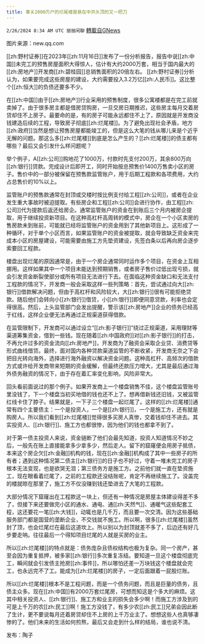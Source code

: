 ```yaml
---
title: 事关2000万户的烂尾楼是悬在中共头顶的又一把刀
---
```

`2/26/2024 8:34 AM UTC 丽丽闲聊` [轉載自GNews](https://gnews.org/articles/2341571)

图片来源：new.qq.com

[[zh:野村证券]]在2023年[[zh:11月16日]]发布了一份分析报告，报告中说[[zh:中国]]未完工的预售房屋面积大得惊人，估计有大约2000万套，相当于国内最大的[[zh:房地产]]开发商[[zh:碧桂园]]总销售面积的20倍左右。 [[zh:野村证券]]分析认为，如果要完成这些房屋的建设，大约需要投入3.2万亿[[zh:人民币]]。这比整个[[zh:恒大]]的负债还要多不少。

在[[zh:中国]]由于[[zh:房地产]]行业采用的预售制度，很多公寓楼都是在完工前就卖掉了。由于很多房主都是借房贷购房，一旦交房日期推迟，这些房主每月交着房贷却住不上房子。最要命的是，有的房子可能永远都住不上了，原因就是开发商没钱建造后续的工程，导致房子彻底[[zh:烂尾楼]]。为了避免出现社会矛盾，地方[[zh:政府]]当然是想让预售房屋都能竣工的，但是这么大笔的钱从哪儿来是个近乎无解的问题。那这么多[[zh:烂尾楼]]到底是怎么产生的？[[zh:烂尾楼]]的债主都有哪些？最后又会引发什么样问题呢？

举个例子，A[[zh:公司]]购地花了1000万，付款时先支付200万，其余800万向[[zh:银行]]贷款。完成设计后即开工，同时开始按总预售价1400万售卖小区的房子。售价中的一部分被保留在预售款监管账户，用于后期工程款和各项费用，大约占总售价的10%以上。

监管账户的预售款通常在封顶或交楼时按比例支付给工程[[zh:公司]]，或者在企业发生重大事故时被迫提取。有些房企和工程[[zh:公司]]会进行协作，由工程[[zh:公司]]代为提款后返还给房企。通常监管账户的资金在到账后三个月内被房企提取，用于继续投资新项目。在这种高杠杆高周转的模式中，房企在一个小区卖房的售房款未到账前，可能就已经将监管账户的资金用到了其他新项目上。这形成了一种循环，对于单个小区而言，如果监管账户的资金被提取，就会导致缺乏资金来完成本小区的房屋建设，可能需要由施工方先垫资建设，先签白条以后再向房企逐步索要回工程款。

楼盘出现烂尾的原因通常是，由于一个房企通常同时运作多个项目，在资金上互相挪用。这样如果其中一个项目未能达到预期销售，或者房子售价过低出现亏损，就会引发资金断裂使部分或所有项目无法进行下去。在面临这种资金缺口和无法支付工程款的情况下，开发商一般会采取这样一些列策略：首先，尝试通过向大[[zh:银行]]借款解决问题，但由于高杠杆和风险较大，大[[zh:银行]]很有可能拒绝贷款。随后他们会转向小[[zh:银行]]借贷，小[[zh:银行]]即便同意贷款，利率也会定得很高。然后，上头监管部门会发出提醒，警示该[[zh:房地产]]企业的债务已经高于红线，这样企业便无法再通过正规渠道获得借款。

在监管限制下，开发商可以通过设立“[[zh:影子银行]]”绕过正规渠道，采用理财等渠道筹集资金，借到一些钱。现在随着[[zh:中国政府]]对[[zh:影子银行]]的打击，不再允许过多的资金流向[[zh:房地产]]，开发商为了融资会采取企业贷、消费贷等形式曲线借贷。最终，面对国内各种贷款渠道监管的不断收紧，开发商无奈之下会把目光转向海外，选择进行海外融资以解决资金问题。这种高杠杆、高频次的借款方式或许给开发商带来短期的资金缓解，但最终还款压力增大，尤其是最后通过海外债务融资的情况下，由于存在着汇率变化影响，风险非常大。

回头看前面说过的那个例子。如果开发商上一个楼盘销售不佳，这个楼盘监管账号里没钱了，下一个楼盘当初买地借的钱也还不上了。想再借新钱还旧钱，又被监管红线卡住了脖子。结果就是，一下子三个楼盘一起烂尾了。这样的[[zh:烂尾楼]]通常有四个主要债主：一个是投资人，一个是[[zh:银行]]，一个是施工方，还有就是购房人。所以我们看到[[zh:烂尾楼]]觉得很多买房人真惨，交着钱却住不进去。其实投资人、[[zh:银行]]、施工方也都很惨，因为他们的钱也都拿不到了。

对于第一债主投资人来说，资金链断了他们会最先知道，投资人知道情况不妙之后，一般先在账上直接能拿多少拿多少，然后走人。留下的窟窿便会用房子抵债，本来这个房企欠[[zh:金融]]机构的钱，现在[[zh:金融]]机构成了其中一些房子的所有者；遇到这种情况第二债主[[zh:银行]]的日子也不好过，守着一堆未完工的房子根本无法变现，也是欲哭无泪；第三债务方是施工方。之前他们就一直在垫资施工，现在眼看着烂尾了，之前的工程款还没结账呢，肯定不再继续施工了。没盖完的楼就晾在那里了，施工方不仅没赚到钱还垫进去了大笔的工程款。

大部分情况下窟窿出在工程款这一块上，但还有一种情况是房屋主体建设得差不多了，但接下来还要做完小区的通水、通电、通[[zh:天然气]]、通暖气这些配套工程，这还要花一笔[[zh:大钱]]，动辄也是几千万，而且要一次交清。因为这些基础服务部门都是国营的垄断企业，不交钱就不施工。所以啊，很多[[zh:烂尾楼]]虽然封了顶，也会烂尾烂在最后这道坎上。所以别以为封顶就差不多了，后边还有好几步要走呐。往往最后一个得知项目烂尾的人就是买房的业主。

所以[[zh:烂尾楼]]的特点就是：债务庞杂且债权结构也极为复杂。同一个房产，甚至会因为重复抵押，被多家[[zh:银行]]多次重复冻结。要知道一旦这个楼盘彻底完工，瞬间就会引发债主抢房[[zh:事件]]，所以哪怕还差一万块钱这个楼盘就会完工，也永远完不了工。能成为[[zh:烂尾楼]]的房子，一定后面跟着一屁股烂账。

所以[[zh:烂尾楼]]根本不是工程问题，而是一个债务问题，而且是巨量的债务，且债主众多。现在[[zh:中国]]有2000万套烂尾房，可想而知这是个多大的麻烦。这其中相关投资人、[[zh:银行]]、施工方和业主的损失会多少啊！而施工方涉及到的可是上千万的农[[zh:民工]]啊！施工方没钱了，有多少农[[zh:民工]]兄弟会因此断了生计，更不要说每月还着房贷却住不上房的上千万业主了。想想这些人也真够凄惨的了。他们未来的生活如何煎熬，最后又会走到什么样的结局，谁也说不清。

发布：陶子
